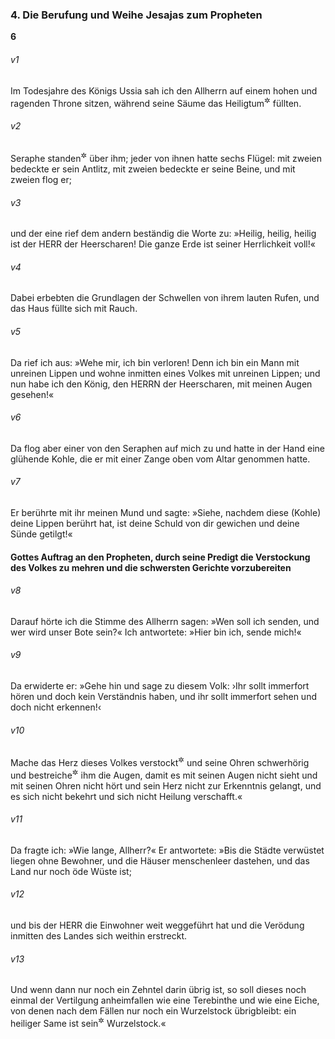 ### 4. Die Berufung und Weihe Jesajas zum Propheten

__6__

###### v1
Im Todesjahre des Königs Ussia sah ich den Allherrn auf einem hohen und ragenden Throne sitzen, während seine Säume das Heiligtum<sup title="oder: den Palast">&#x2732;</sup>
 füllten.

###### v2
Seraphe standen<sup title="= schwebten">&#x2732;</sup>
 über ihm; jeder von ihnen hatte sechs Flügel: mit zweien bedeckte er sein Antlitz, mit zweien bedeckte er seine Beine, und mit zweien flog er;

###### v3
und der eine rief dem andern beständig die Worte zu: »Heilig, heilig, heilig ist der HERR der Heerscharen! Die ganze Erde ist seiner Herrlichkeit voll!«

###### v4
Dabei erbebten die Grundlagen der Schwellen von ihrem lauten Rufen, und das Haus füllte sich mit Rauch.

###### v5
Da rief ich aus: »Wehe mir, ich bin verloren! Denn ich bin ein Mann mit unreinen Lippen und wohne inmitten eines Volkes mit unreinen Lippen; und nun habe ich den König, den HERRN der Heerscharen, mit meinen Augen gesehen!«

###### v6
Da flog aber einer von den Seraphen auf mich zu und hatte in der Hand eine glühende Kohle, die er mit einer Zange oben vom Altar genommen hatte.

###### v7
Er berührte mit ihr meinen Mund und sagte: »Siehe, nachdem diese (Kohle) deine Lippen berührt hat, ist deine Schuld von dir gewichen und deine Sünde getilgt!«

#### Gottes Auftrag an den Propheten, durch seine Predigt die Verstockung des Volkes zu mehren und die schwersten Gerichte vorzubereiten


###### v8
Darauf hörte ich die Stimme des Allherrn sagen: »Wen soll ich senden, und wer wird unser Bote sein?« Ich antwortete: »Hier bin ich, sende mich!«

###### v9
Da erwiderte er: »Gehe hin und sage zu diesem Volk: ›Ihr sollt immerfort hören und doch kein Verständnis haben, und ihr sollt immerfort sehen und doch nicht erkennen!‹

###### v10
Mache das Herz dieses Volkes verstockt<sup title="= unempfänglich">&#x2732;</sup>
 und seine Ohren schwerhörig und bestreiche<sup title="oder: verklebe">&#x2732;</sup>
 ihm die Augen, damit es mit seinen Augen nicht sieht und mit seinen Ohren nicht hört und sein Herz nicht zur Erkenntnis gelangt, und es sich nicht bekehrt und sich nicht Heilung verschafft.«

###### v11
Da fragte ich: »Wie lange, Allherr?« Er antwortete: »Bis die Städte verwüstet liegen ohne Bewohner, und die Häuser menschenleer dastehen, und das Land nur noch öde Wüste ist;

###### v12
und bis der HERR die Einwohner weit weggeführt hat und die Verödung inmitten des Landes sich weithin erstreckt.

###### v13
Und wenn dann nur noch ein Zehntel darin übrig ist, so soll dieses noch einmal der Vertilgung anheimfallen wie eine Terebinthe und wie eine Eiche, von denen nach dem Fällen nur noch ein Wurzelstock übrigbleibt: ein heiliger Same ist sein<sup title="d.h. des Volkes">&#x2732;</sup>
 Wurzelstock.«